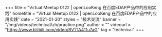 +++
title = "Virtual Meetup 0122 | openLooKeng 在百度EDAP产品中的应用实践"
hometitle = "Virtual Meetup 0122 | openLooKeng 在百度EDAP产品中的应用实践"
date = "2021-01-20"
styles = "技术交流"
banner = "/img/videos/technical/zh/practice.png"
author = ""
videourl = "https://www.bilibili.com/video/BV1TA411u7aG"
tag = "technical"
+++